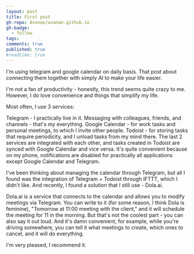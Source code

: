 ```yaml
---
layout: post
title: First post
gh-repo: Avonae/avanae.github.io
gh-badge:
  - follow
tags:
comments: true
published: true
#readtime: true
---
```


I'm using telegram and google calendar on daily basis. That post about connecting them together with simply AI to make your life easier.

I'm not a fan of productivity - honestly, this trend seems quite crazy to me. However, I do love convenience and things that simplify my life.

Most often, I use 3 services:

Telegram - I practically live in it. Messaging with colleagues, friends, and channels - that's my everything.
Google Calendar - for work tasks and personal meetings, to which I invite other people.
Todoist - for storing tasks that require periodicity, and I unload tasks from my mind there.
The last 2 services are integrated with each other, and tasks created in Todoist are synced with Google Calendar and vice versa. It's quite convenient because on my phone, notifications are disabled for practically all applications except Google Calendar and Telegram.

I've been thinking about managing the calendar through Telegram, but all I found was the integration of Telegram + Todoist through IFTTT, which I didn't like. And recently, I found a solution that I still use - Dola.ai.

Dola.ai is a service that connects to the calendar and allows you to modify meetings via Telegram. You can write to it (for some reason, I think Dola is feminine), "Tomorrow at 11:00 meeting with the client," and it will schedule the meeting for 11 in the morning. But that's not the coolest part - you can also say it out loud. And it's damn convenient, for example, while you're driving somewhere, you can tell it what meetings to create, which ones to cancel, and it will do everything.

I'm very pleased, I recommend it.